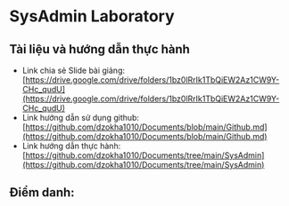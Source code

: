 # SysAdmin Laboratory
## Tài liệu và hướng dẫn thực hành
- Link chia sẻ Slide bài giảng: [https://drive.google.com/drive/folders/1bz0lRrIk1TbQiEW2Az1CW9Y-CHc_qudU](https://drive.google.com/drive/folders/1bz0lRrIk1TbQiEW2Az1CW9Y-CHc_qudU)
- Link hướng dẫn sử dụng github: [https://github.com/dzokha1010/Documents/blob/main/Github.md](https://github.com/dzokha1010/Documents/blob/main/Github.md)
- Link hướng dẫn thực hành: [https://github.com/dzokha1010/Documents/tree/main/SysAdmin](https://github.com/dzokha1010/Documents/tree/main/SysAdmin)
## Điểm danh:

  
